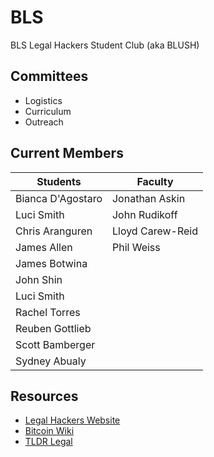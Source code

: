 # BLS #
BLS Legal Hackers Student Club (aka BLUSH)

## Committees ##

* Logistics
* Curriculum
* Outreach

## Current Members ##

| Students          | Faculty          |
|-------------------|------------------|
| Bianca D'Agostaro | Jonathan Askin   |
| Luci Smith        | John Rudikoff    |
| Chris Aranguren   | Lloyd Carew-Reid |
| James Allen       | Phil Weiss       |
| James Botwina     |                  |
| John Shin         |                  |
| Luci Smith        |                  |
| Rachel Torres     |                  |
| Reuben Gottlieb   |                  |
| Scott Bamberger   |                  |
| Sydney Abualy     |                  |

## Resources ##
* [Legal Hackers Website](http://legalhackers.org)
* [Bitcoin Wiki](https://en.bitcoin.it/wiki/Main_Page)
* [TLDR Legal](https://tldrlegal.com/)

